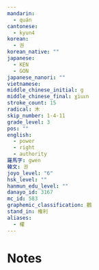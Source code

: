 ```yaml
---
mandarin:
  - quán
cantonese:
  - kyun4
korean:
  - 권
korean_native: ""
japanese:
  - KEN
  - GON
japanese_nanori: ""
vietnamese:
middle_chinese_initial: g
middle_chinese_final: ɣiuᴇn
stroke_count: 15
radical: 木
skip_number: 1-4-11
grade_level: 3
pos: ""
english:
  - power
  - right
  - authority
羅馬字: gwen
韓文: 권
joyo_level: "6"
hsk_level: ""
hanmun_edu_level: ""
danayo_id: 3167
mc_id: 583
graphemic_classification: 鸛
stand_in: 権利
aliases:
  - 權
---
```


# Notes
